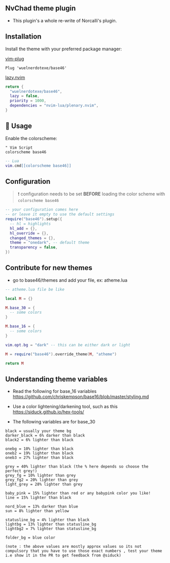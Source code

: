 ## NvChad theme plugin

- This plugin's a whole re-write of Norcalli's plugin.
 
## Installation

Install the theme with your preferred package manager:

[vim-plug](https://github.com/junegunn/vim-plug)

```vim
Plug 'wuelnerdotexe/base46'
```

[lazy.nvim](https://github.com/folke/lazy.nvim)

```lua
return {
  "wuelnerdotexe/base46",
  lazy = false,
  priority = 1000,
  dependencies = "nvim-lua/plenary.nvim",
}
```

## 🚀 Usage

Enable the colorscheme:

```vim
" Vim Script
colorscheme base46
```

```lua
-- Lua
vim.cmd[[colorscheme base46]]
```

## Configuration

> ❗️ configuration needs to be set **BEFORE** loading the color scheme with
> `colorscheme base46`

```lua
-- your configuration comes here
-- or leave it empty to use the default settings
require("base46").setup({
  -- hl = highlights
  hl_add = {},
  hl_override = {},
  changed_themes = {},
  theme = "onedark", -- default theme
  transparency = false,
})
```

## Contribute for new themes 

- go to base46/themes and add your file, ex: atheme.lua
```lua
-- atheme.lua file be like 

local M = {}

M.base_30 = {
  -- some colors 
}

M.base_16 = {
  -- some colors 
}

vim.opt.bg = "dark" -- this can be either dark or light

M = require("base46").override_theme(M, "atheme")

return M
```

## Understanding theme variables 

- Read the following for base_16 variables https://github.com/chriskempson/base16/blob/master/styling.md

- Use a color lightening/darkening tool, such as this https://siduck.github.io/hex-tools/
- The following variables are for base_30 

```
black = usually your theme bg 
darker_black = 6% darker than black
black2 = 6% lighter than black

onebg = 10% lighter than black
oneb2 = 19% lighter than black
oneb3 = 27% lighter than black

grey = 40% lighter than black (the % here depends so choose the perfect grey!)
grey_fg = 10% lighter than grey
grey_fg2 = 20% lighter than grey
light_grey = 28% lighter than grey

baby_pink = 15% lighter than red or any babypink color you like!
line = 15% lighter than black 

nord_blue = 13% darker than blue 
sun = 8% lighter than yellow

statusline_bg = 4% lighter than black
lightbg = 13% lighter than statusline_bg
lightbg2 = 7% lighter than statusline_bg

folder_bg = blue color

(note : the above values are mostly approx values so its not compulsory that you have to use those exact numbers , test your theme i.e show it in the PR to get feedback from @siduck)
```

